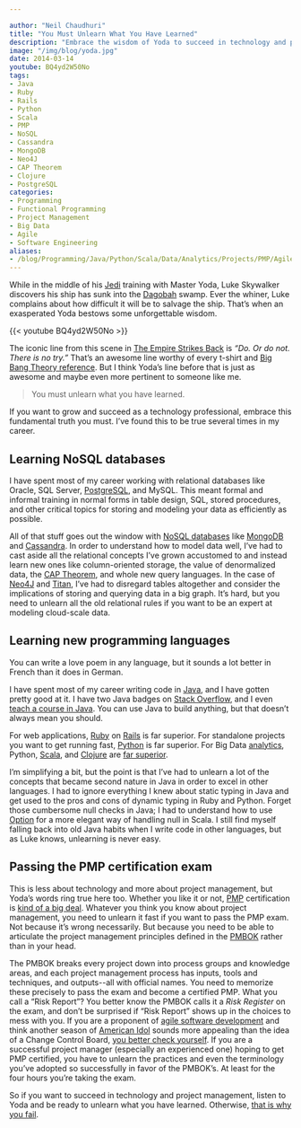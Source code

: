 ```yaml
---

author: "Neil Chaudhuri"
title: "You Must Unlearn What You Have Learned"
description: "Embrace the wisdom of Yoda to succeed in technology and project management."
image: "/img/blog/yoda.jpg"
date: 2014-03-14
youtube: BQ4yd2W50No
tags:
- Java
- Ruby
- Rails
- Python
- Scala
- PMP
- NoSQL
- Cassandra
- MongoDB
- Neo4J
- CAP Theorem
- Clojure
- PostgreSQL
categories: 
- Programming
- Functional Programming
- Project Management
- Big Data
- Agile
- Software Engineering
aliases:
- /blog/Programming/Java/Python/Scala/Data/Analytics/Projects/PMP/Agile/2014/03/14/you-must-unlearn-what-you-have-learned
---
```


While in the middle of his [Jedi](http://starwars.wikia.com/wiki/Jedi) training with Master Yoda, Luke Skywalker discovers
his ship has sunk into the [Dagobah](http://starwars.wikia.com/wiki/Dagobah) swamp. Ever the whiner, Luke complains about
how difficult it will be to salvage the ship. That’s when an exasperated Yoda bestows some unforgettable wisdom.

{{< youtube BQ4yd2W50No >}}

The iconic line from this scene in [The Empire Strikes Back](http://www.imdb.com/title/tt0080684/) is *“Do. Or do not. There is no try.”*
That’s an awesome line worthy of every t-shirt and [Big Bang Theory reference](http://www.youtube.com/watch?v=J_iH5H_jFco).
But I think Yoda’s line before that is just as awesome and maybe even more pertinent to someone like me.

> You must unlearn what you have learned.


If you want to grow and succeed as a technology professional, embrace this fundamental truth you must. I’ve found this to
be true several times in my career.

## Learning NoSQL databases

I have spent most of my career working with relational databases like Oracle, SQL Server, [PostgreSQL](/tags/postgresql), and MySQL. This
meant formal and informal training in normal forms in table design, SQL, stored procedures, and other critical topics
for storing and modeling your data as efficiently as possible.

All of that stuff goes out the window with [NoSQL databases](/tags/nosql) like [MongoDB](/tags/mongodb)
and [Cassandra](/tags/cassandra). In order to understand how to model data well, I’ve had to cast aside all
the relational concepts I’ve grown accustomed to and instead learn new ones like column-oriented storage, the value of
denormalized data, the [CAP Theorem](http://en.wikipedia.org/wiki/CAP_theorem), and whole new query languages. In the
case of [Neo4J](http://www.neo4j.org/) and [Titan](http://thinkaurelius.github.io/titan/), I’ve had to disregard
tables altogether and consider the implications of storing and querying data in a big graph. It’s hard, but you
need to unlearn all the old relational rules if you want to be an expert at modeling cloud-scale data.

## Learning new programming languages

You can write a love poem in any language, but it sounds a lot better in French than it does in German. 

I have spent most of my career writing code in [Java](/tags/java), and I have gotten pretty good at it. I have two Java
badges on [Stack Overflow](http://stackoverflow.com/users/1347281/vidya), and I even
[teach a course in Java](/course/software-engineering-in-java). You can use Java to build
anything, but that doesn’t always mean you should.

For web applications, [Ruby](/tags/ruby) on [Rails](/tags/rails) is far superior. For standalone projects you want to get running fast,
[Python](/tags/python) is far superior. For Big Data [analytics](/categories/analytics), Python, [Scala](/tags/scala),
and [Clojure](/tags/clojure) are [far superior](/blog/2013/10/27/java-is-dysfunctional-with-big-data).

I’m simplifying a bit, but the point is that I’ve had to unlearn a lot of the concepts that became second nature in Java in
order to excel in other languages. I had to ignore everything I knew about static typing in Java and get used to the
pros and cons of dynamic typing in Ruby and Python. Forget those cumbersome null checks in Java; I had to understand
how to use [Option](http://danielwestheide.com/blog/2012/12/19/the-neophytes-guide-to-scala-part-5-the-option-type.html)
for a more elegant way of handling null in Scala. I still find myself falling back into old Java habits when I write code in other
languages, but as Luke knows, unlearning is never easy.

## Passing the PMP certification exam

This is less about technology and more about project management, but Yoda’s words ring true here too. Whether you like
it or not, [PMP](http://www.pmi.org/Certification/Project-Management-Professional-PMP.aspx) certification is
[kind of a big deal](http://www.youtube.com/watch?v=6KSFlkSU5rE). Whatever you think you know about project management,
you need to unlearn it fast if you want to pass the PMP exam. Not because it’s wrong necessarily. But because you need
to be able to articulate the project management principles defined in the [PMBOK](http://marketplace.pmi.org/Pages/ProductDetail.aspx?GMProduct=00101388701)
rather than in your head.

The PMBOK breaks every project down into process groups and knowledge areas, and each project management process has inputs, tools and
techniques, and outputs--all with official names. You need to memorize these precisely to pass the exam and become a
certified PMP. What you call a “Risk Report”? You better know the PMBOK calls it a *Risk Register* on the exam, and don’t
be surprised if “Risk Report” shows up in the choices to mess with you. If you are a proponent of
[agile software development](/categories/agile) and think another season of [American Idol](http://www.imdb.com/title/tt0319931/)
sounds more appealing than the idea of a Change Control Board, [you better check yourself](http://www.youtube.com/watch?v=5aAbOgdbTbM&feature=kp).
If you are a successful project manager (especially an experienced one) hoping to get PMP certified, you have to unlearn
the practices and even the terminology you’ve adopted so successfully in favor of the PMBOK’s. At least for the four hours you’re taking the exam.

So if you want to succeed in technology and project management, listen to Yoda and be ready to unlearn what you have learned.
Otherwise, [that is why you fail](http://www.youtube.com/watch?v=fLrpBLDWyCI).
